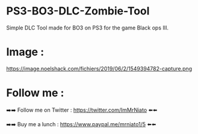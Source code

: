# PS3-BO3-DLC-Zombie-Tool

Simple DLC Tool made for BO3 on PS3 for the game Black ops III.

# Image :

https://image.noelshack.com/fichiers/2019/06/2/1549394782-capture.png


# Follow me :


➡️➡️ Follow me on Twitter : https://twitter.com/ImMrNiato ⬅️⬅️

➡️➡️ Buy me a lunch : https://www.paypal.me/mrniato1/5 ⬅️⬅️




